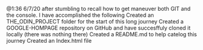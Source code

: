 @1:36 6/7/20 after stumbling to recall how to get maneuver both GIT and the console. I have accomplished the following
Created an THE_ODIN_PROJECT folder for the start of this long journey
Created a GOOGLE-HOMPAGE repository on GitHub and have succesffuly cloned it locally (there was nothing there)
Created a README.md to help catelog this journey
Created an Index.html file
